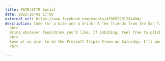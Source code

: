 ```yaml
---
title: PATR/STTR Social
date: 2022-10-01 17:00
external_url: https://www.facebook.com/events/470652201284494/
description: Come for a bite and a drink! A few friends from the San Tan Trail Runners (southeast valley) will be up for the weekend, camping in my yard and running/hiking/bonding. Figured it would be a perfect time to invite everyone over for a potluck/bbq. <br>
  <br>
  Bring whatever food/drink you'd like. If imbibing, feel free to pitch a tent, hammock, pad/sleeping bag - anything you'd like in order to crash in the great outdoors! &#58;-) That will give you the perfect opportunity to partake in the Sunday morning bagel bash! <br>
  <br>
  Some of us plan to do the Prescott Triple Crown on Saturday; I'll post details if you'd like to join! Other hike/run options will likely be posted too for Sat/Sun. Hope you can join for some or all!<br>
  <br>
  
---
```

